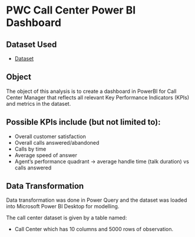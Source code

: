 # PWC Call Center Power BI Dashboard
## Dataset Used
- <a href="https://github.com/kalim-git/Forage-PWC-Switzerland-Power-BI-Virtual-Internship/blob/main/01%20Call-Center-Dataset.xlsx">Dataset</a>
## Object
The object of this analysis is to create a dashboard in PowerBI for Call Center Manager that reflects all relevant Key Performance Indicators (KPIs) and metrics in the dataset.
## Possible KPIs include (but not limited to):
- Overall customer satisfaction
- Overall calls answered/abandoned
- Calls by time
- Average speed of answer
- Agent’s performance quadrant -> average handle time (talk duration) vs calls answered
## Data Transformation
Data transformation was done in Power Query and the dataset was loaded into Microsoft Power BI Desktop for modelling.

The call center dataset is given by a table named: 
- Call Center which has 10 columns and 5000 rows of observation.
